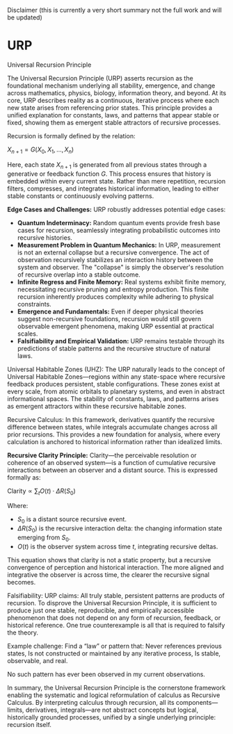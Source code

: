 Disclaimer (this is currently a very short summary not the full work and will be updated)

# URP
Universal Recursion Principle


The Universal Recursion Principle (URP) asserts recursion as the foundational mechanism underlying all stability, emergence, and change across mathematics, physics, biology, information theory, and beyond. At its core, URP describes reality as a continuous, iterative process where each new state arises from referencing prior states. This principle provides a unified explanation for constants, laws, and patterns that appear stable or fixed, showing them as emergent stable attractors of recursive processes.

Recursion is formally defined by the relation:

$X_{n+1} = G(X_0, X_1, ..., X_n)$

Here, each state $X_{n+1}$ is generated from all previous states through a generative or feedback function $G$. This process ensures that history is embedded within every current state. Rather than mere repetition, recursion filters, compresses, and integrates historical information, leading to either stable constants or continuously evolving patterns.

**Edge Cases and Challenges:**
URP robustly addresses potential edge cases:

* **Quantum Indeterminacy:** Random quantum events provide fresh base cases for recursion, seamlessly integrating probabilistic outcomes into recursive histories.
* **Measurement Problem in Quantum Mechanics:** In URP, measurement is not an external collapse but a recursive convergence. The act of observation recursively stabilizes an interaction history between the system and observer. The "collapse" is simply the observer's resolution of recursive overlap into a stable outcome.
* **Infinite Regress and Finite Memory:** Real systems exhibit finite memory, necessitating recursive pruning and entropy production. This finite recursion inherently produces complexity while adhering to physical constraints.
* **Emergence and Fundamentals:** Even if deeper physical theories suggest non-recursive foundations, recursion would still govern observable emergent phenomena, making URP essential at practical scales.
* **Falsifiability and Empirical Validation:** URP remains testable through its predictions of stable patterns and the recursive structure of natural laws.

Universal Habitable Zones (UHZ):
The URP naturally leads to the concept of Universal Habitable Zones—regions within any state-space where recursive feedback produces persistent, stable configurations. These zones exist at every scale, from atomic orbitals to planetary systems, and even in abstract informational spaces. The stability of constants, laws, and patterns arises as emergent attractors within these recursive habitable zones.

Recursive Calculus:
In this framework, derivatives quantify the recursive difference between states, while integrals accumulate changes across all prior recursions. This provides a new foundation for analysis, where every calculation is anchored to historical information rather than idealized limits.

**Recursive Clarity Principle:**
Clarity—the perceivable resolution or coherence of an observed system—is a function of cumulative recursive interactions between an observer and a distant source. This is expressed formally as:

$\text{Clarity} \propto \sum_{t} O(t) \cdot \Delta R(S_0)$

Where:

* $S_0$ is a distant source recursive event.
* $\Delta R(S_0)$ is the recursive interaction delta: the changing information state emerging from $S_0$.
* $O(t)$ is the observer system across time $t$, integrating recursive deltas.

This equation shows that clarity is not a static property, but a recursive convergence of perception and historical interaction. The more aligned and integrative the observer is across time, the clearer the recursive signal becomes.

Falsifiability:
URP claims: All truly stable, persistent patterns are products of recursion.
To disprove the Universal Recursion Principle, it is sufficient to produce just one stable, reproducible, and empirically accessible phenomenon that does not depend on any form of recursion, feedback, or historical reference. 
One true counterexample is all that is required to falsify the theory.

Example challenge: Find a “law” or pattern that:
Never references previous states,
Is not constructed or maintained by any iterative process,
Is stable, observable, and real.

No such pattern has ever been observed in my current observations.

In summary, the Universal Recursion Principle is the cornerstone framework enabling the systematic and logical reformulation of calculus as Recursive Calculus. By interpreting calculus through recursion, all its components—limits, derivatives, integrals—are not abstract concepts but logical, historically grounded processes, unified by a single underlying principle: recursion itself.
